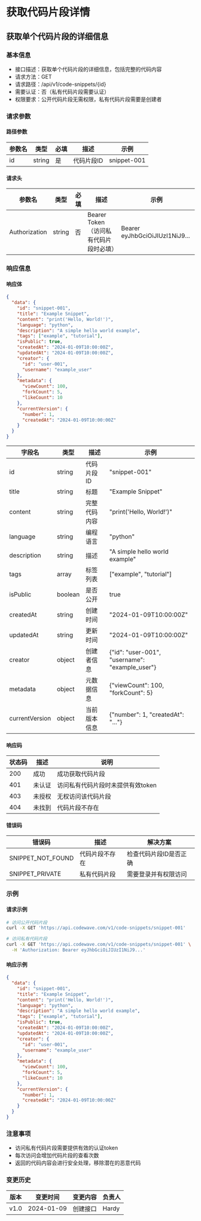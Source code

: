 # 获取代码片段详情

## 获取单个代码片段的详细信息

### 基本信息
- 接口描述：获取单个代码片段的详细信息，包括完整的代码内容
- 请求方法：GET
- 请求路径：/api/v1/code-snippets/{id}
- 需要认证：否（私有代码片段需要认证）
- 权限要求：公开代码片段无需权限，私有代码片段需要是创建者

### 请求参数

#### 路径参数
| 参数名 | 类型 | 必填 | 描述 | 示例 |
|--------|------|------|------|------|
| id | string | 是 | 代码片段ID | snippet-001 |

#### 请求头
| 参数名 | 类型 | 必填 | 描述 | 示例 |
|--------|------|------|------|------|
| Authorization | string | 否 | Bearer Token（访问私有代码片段时必填） | Bearer eyJhbGciOiJIUzI1NiJ9... |

### 响应信息

#### 响应体
```json
{
  "data": {
    "id": "snippet-001",
    "title": "Example Snippet",
    "content": "print('Hello, World!')",
    "language": "python",
    "description": "A simple hello world example",
    "tags": ["example", "tutorial"],
    "isPublic": true,
    "createdAt": "2024-01-09T10:00:00Z",
    "updatedAt": "2024-01-09T10:00:00Z",
    "creator": {
      "id": "user-001",
      "username": "example_user"
    },
    "metadata": {
      "viewCount": 100,
      "forkCount": 5,
      "likeCount": 10
    },
    "currentVersion": {
      "number": 1,
      "createdAt": "2024-01-09T10:00:00Z"
    }
  }
}
```

| 字段名 | 类型 | 描述 | 示例 |
|--------|------|------|------|
| id | string | 代码片段ID | "snippet-001" |
| title | string | 标题 | "Example Snippet" |
| content | string | 完整代码内容 | "print('Hello, World!')" |
| language | string | 编程语言 | "python" |
| description | string | 描述 | "A simple hello world example" |
| tags | array | 标签列表 | ["example", "tutorial"] |
| isPublic | boolean | 是否公开 | true |
| createdAt | string | 创建时间 | "2024-01-09T10:00:00Z" |
| updatedAt | string | 更新时间 | "2024-01-09T10:00:00Z" |
| creator | object | 创建者信息 | {"id": "user-001", "username": "example_user"} |
| metadata | object | 元数据信息 | {"viewCount": 100, "forkCount": 5} |
| currentVersion | object | 当前版本信息 | {"number": 1, "createdAt": "..."} |

#### 响应码
| 状态码 | 描述 | 说明 |
|--------|------|------|
| 200 | 成功 | 成功获取代码片段 |
| 401 | 未认证 | 访问私有代码片段时未提供有效token |
| 403 | 未授权 | 无权访问该代码片段 |
| 404 | 未找到 | 代码片段不存在 |

#### 错误码
| 错误码 | 描述 | 解决方案 |
|--------|------|----------|
| SNIPPET_NOT_FOUND | 代码片段不存在 | 检查代码片段ID是否正确 |
| SNIPPET_PRIVATE | 私有代码片段 | 需要登录并有权限访问 |

### 示例

#### 请求示例
```bash
# 访问公开代码片段
curl -X GET 'https://api.codewave.com/v1/code-snippets/snippet-001'

# 访问私有代码片段
curl -X GET 'https://api.codewave.com/v1/code-snippets/snippet-001' \
  -H 'Authorization: Bearer eyJhbGciOiJIUzI1NiJ9...'
```

#### 响应示例
```json
{
  "data": {
    "id": "snippet-001",
    "title": "Example Snippet",
    "content": "print('Hello, World!')",
    "language": "python",
    "description": "A simple hello world example",
    "tags": ["example", "tutorial"],
    "isPublic": true,
    "createdAt": "2024-01-09T10:00:00Z",
    "updatedAt": "2024-01-09T10:00:00Z",
    "creator": {
      "id": "user-001",
      "username": "example_user"
    },
    "metadata": {
      "viewCount": 100,
      "forkCount": 5,
      "likeCount": 10
    },
    "currentVersion": {
      "number": 1,
      "createdAt": "2024-01-09T10:00:00Z"
    }
  }
}
```

### 注意事项
- 访问私有代码片段需要提供有效的认证token
- 每次访问会增加代码片段的查看次数
- 返回的代码内容会进行安全处理，移除潜在的恶意代码

### 变更历史
| 版本 | 变更时间 | 变更内容 | 负责人 |
|------|----------|----------|--------|
| v1.0 | 2024-01-09 | 创建接口 | Hardy | 